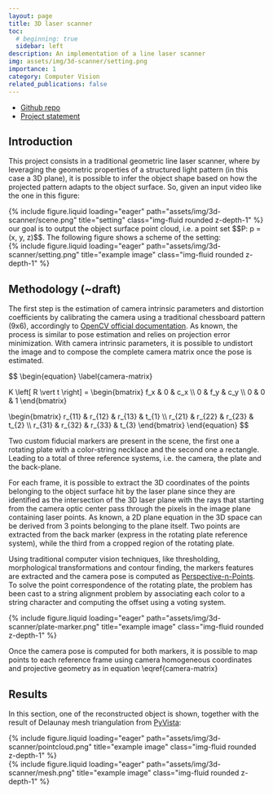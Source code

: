 ```yaml
---
layout: page
title: 3D laser scanner
toc:
  # beginning: true
  sidebar: left
description: An implementation of a line laser scanner
img: assets/img/3d-scanner/setting.png
importance: 1
category: Computer Vision
related_publications: false
---
```


- [Github repo](https://github.com/Gotti27/3d-scanner)
- [Project statement](https://github.com/Gotti27/3d-scanner/blob/master/2023_Geometric_and_3D_Computer_Vision_Final_Project.pdf)

## Introduction

This project consists in a traditional geometric line laser scanner, where by leveraging the geometric properties of a structured light pattern (in this case a 3D plane), it is possible to infer the object shape based on how the projected pattern adapts to the object surface.
So, given an input video like the one in this figure:

<div class='d-flex row'>
    <div class='col-sm d-flex justify-content-center'>
        {% include figure.liquid loading="eager" path="assets/img/3d-scanner/scene.png" title="setting" class="img-fluid rounded z-depth-1" %}
    </div>
</div>
our goal is to output the object surface point cloud, i.e. a point set $$P: p = (x, y, z)$$.
The following figure shows a scheme of the setting:
<div class="row">
    <div class="col-sm mt-3 mt-md-0"/>
    <div class="col-sm mt-3 mt-md-0">
        {% include figure.liquid loading="eager" path="assets/img/3d-scanner/setting.png" title="example image" class="img-fluid rounded z-depth-1" %}
    </div>
    <div class="col-sm mt-3 mt-md-0"/>
</div>

## Methodology (~draft)

The first step is the estimation of camera intrinsic parameters and distortion coefficients by calibrating the camera using a traditional chessboard pattern (9x6), accordingly to [OpenCV official documentation](https://docs.opencv.org/4.x/dc/dbb/tutorial_py_calibration.html).
As known, the process is similar to pose estimation and relies on projection error minimization.
With camera intrinsic parameters, it is possible to undistort the image and to compose the complete camera matrix once the pose is estimated.

$$
\begin{equation}
\label{camera-matrix}

K \left[ R \vert t \right] =
\begin{bmatrix}
f_x & 0 & c_x \\\ 0 & f_y & c_y \\\ 0 & 0 & 1
\end{bmatrix}

\begin{bmatrix}
r_{11} & r_{12} & r_{13} & t_{1} \\\ r_{21} & r_{22} & r_{23} & t_{2} \\\ r_{31} & r_{32} & r_{33} & t_{3}
\end{bmatrix}
\end{equation}
$$

Two custom fiducial markers are present in the scene, the first one a rotating plate with a color-string necklace and the second one a rectangle.
Leading to a total of three reference systems, i.e. the camera, the plate and the back-plane.

For each frame, it is possible to extract the 3D coordinates of the points belonging to the object surface hit by the laser plane since they are identified as the intersection of the 3D laser plane with the rays that starting from the camera optic center pass through the pixels in the image plane containing laser points.
As known, a 2D plane equation in the 3D space can be derived from 3 points belonging to the plane itself.
Two points are extracted from the back marker (express in the rotating plate reference system), while the third from a cropped region of the rotating plate.

Using traditional computer vision techniques, like thresholding, morphological transformations and contour finding, the markers features are extracted and the camera pose is computed as [Perspective-n-Points](https://docs.opencv.org/4.x/d5/d1f/calib3d_solvePnP.html).
To solve the point correspondence of the rotating plate, the problem has been cast to a string alignment problem by associating each color to a string character and computing the offset using a voting system.

<div class="container">
  <div class="row">
    <div class="col" />
    <div class="col-8">
      <div>
        {% include figure.liquid loading="eager" path="assets/img/3d-scanner/plate-marker.png" title="example image" class="img-fluid rounded z-depth-1" %}
      </div>
    </div>
    <div class="col" />
  </div>
</div>

Once the camera pose is computed for both markers, it is possible to map points to each reference frame using camera homogeneous coordinates and projective geometry as in equation \eqref{camera-matrix}

## Results

In this section, one of the reconstructed object is shown, together with the result of Delaunay mesh triangulation from [PyVista](https://docs.pyvista.org/):

<div class="row">
    <div class="col-sm mt-3 mt-md-0">
        {% include figure.liquid loading="eager" path="assets/img/3d-scanner/pointcloud.png" title="example image" class="img-fluid rounded z-depth-1" %}
    </div>
    <div class="col-sm mt-3 mt-md-0">
        {% include figure.liquid loading="eager" path="assets/img/3d-scanner/mesh.png" title="example image" class="img-fluid rounded z-depth-1" %}
    </div>
</div>

<!--
    Once the laser plane equation and the camera pose are estimated, the laser edge on the object identifies the intersection between camera rays and the laser plane and it is possible to retrieve the 3D coordinates of those points wrt the plate reference system. The plate rotation makes possible to complete the object scan.
-->
